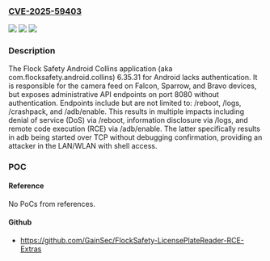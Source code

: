 ### [CVE-2025-59403](https://cve.mitre.org/cgi-bin/cvename.cgi?name=CVE-2025-59403)
![](https://img.shields.io/static/v1?label=Product&message=n%2Fa&color=blue)
![](https://img.shields.io/static/v1?label=Version&message=n%2Fa%20&color=brightgreen)
![](https://img.shields.io/static/v1?label=Vulnerability&message=n%2Fa&color=brightgreen)

### Description

The Flock Safety Android Collins application (aka com.flocksafety.android.collins) 6.35.31 for Android lacks authentication. It is responsible for the camera feed on Falcon, Sparrow, and Bravo devices, but exposes administrative API endpoints on port 8080 without authentication. Endpoints include but are not limited to: /reboot, /logs, /crashpack, and /adb/enable. This results in multiple impacts including denial of service (DoS) via /reboot, information disclosure via /logs, and remote code execution (RCE) via /adb/enable. The latter specifically results in adb being started over TCP without debugging confirmation, providing an attacker in the LAN/WLAN with shell access.

### POC

#### Reference
No PoCs from references.

#### Github
- https://github.com/GainSec/FlockSafety-LicensePlateReader-RCE-Extras

